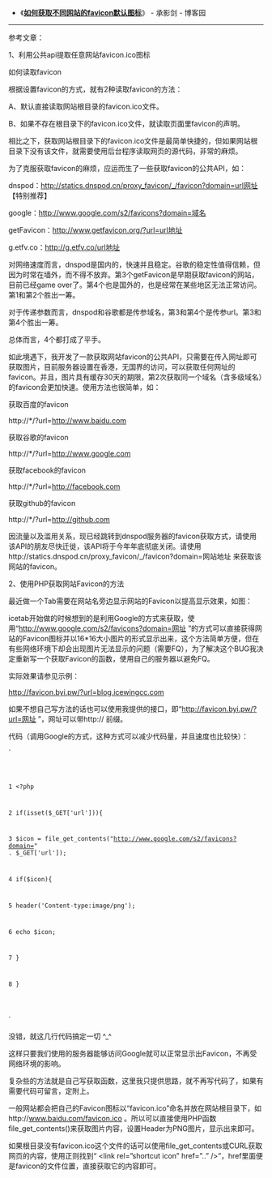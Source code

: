 ﻿- 《[**如何获取不同网站的favicon默认图标**](https://www.cnblogs.com/zhangwei595806165/p/4984912.html)》 - 承影剑 - 博客园

--------------

参考文章：

1、利用公共api提取任意网站favicon.ico图标

如何读取favicon

根据设置favicon的方式，就有2种读取favicon的方法：
 
A、默认直接读取网站根目录的favicon.ico文件。

B、如果不存在根目录下的favicon.ico文件，就读取页面里favicon的声明。

相比之下，获取网站根目录下的favicon.ico文件是最简单快捷的，但如果网站根目录下没有该文件，就需要使用后台程序读取网页的源代码，非常的麻烦。
 
 
为了克服获取favicon的麻烦，应运而生了一些获取favicon的公共API，如：
 
dnspod：http://statics.dnspod.cn/proxy_favicon/_/favicon?domain=url网址 【特别推荐】

google：http://www.google.com/s2/favicons?domain=域名

getFavicon：http://www.getfavicon.org/?url=url地址

g.etfv.co：http://g.etfv.co/url地址

对网络速度而言，dnspod是国内的，快速并且稳定。谷歌的稳定性值得信赖，但因为时常在墙外，而不得不放弃。第3个getFavicon是早期获取favicon的网站，目前已经game over了。第4个也是国外的，也是经常在某些地区无法正常访问。第1和第2个胜出一筹。
 
对于传递参数而言，dnspod和谷歌都是传参域名，第3和第4个是传参url。第3和第4个胜出一筹。
 
总体而言，4个都打成了平手。
 
如此境遇下，我开发了一款获取网站favicon的公共API，只需要在传入网址即可获取图片，目前服务器设置在香港，无国界的访问，可以获取任何网址的favicon。并且，图片具有缓存30天的期限，第2次获取同一个域名（含多级域名）的favicon会更加快速。使用方法也很简单，如：
 
获取百度的favicon
 
http://*/?url=http://www.baidu.com
 
获取谷歌的favicon
 
http://*/?url=http://www.google.com
 
获取facebook的favicon
 
http://*/?url=http://facebook.com
 
获取github的favicon
 
http://*/?url=http://github.com

因流量以及滥用关系，现已经跳转到dnspod服务器的favicon获取方式，请使用该API的朋友尽快迁徙，该API将于今年年底彻底关闭。请使用http://statics.dnspod.cn/proxy_favicon/_/favicon?domain=网站地址 来获取该网站的favicon。
 
2、使用PHP获取网站Favicon的方法

最近做一个Tab需要在网站名旁边显示网站的Favicon以提高显示效果，如图：

icetab开始做的时候想到的是利用Google的方式来获取，使用“http://www.google.com/s2/favicons?domain=网址 ”的方式可以直接获得网站的Favicon图标并以16*16大小图片的形式显示出来，这个方法简单方便，但在有些网络环境下却会出现图片无法显示的问题（需要FQ），为了解决这个BUG我决定重新写一个获取Favicon的函数，使用自己的服务器以避免FQ。

实际效果请参见示例：

http://favicon.byi.pw/?url=blog.icewingcc.com

如果不想自己写方法的话也可以使用我提供的接口，即“http://favicon.byi.pw/?url=网址 ”，网址可以带http:// 前缀。

代码（调用Google的方式，这种方式可以减少代码量，并且速度也比较快）：

`<pre><code>

1	<?php

2	if(isset($_GET['url'])){

3	    $icon = file_get_contents("http://www.google.com/s2/favicons?domain=" . $_GET['url']);

4	    if($icon){

5	        header('Content-type:image/png');

6	        echo $icon;

7	    }

8	}

</code></pre>`

没错，就这几行代码搞定一切 ^_^

这样只要我们使用的服务器能够访问Google就可以正常显示出Favicon，不再受网络环境的影响。

复杂些的方法就是自己写获取函数，这里我只提供思路，就不再写代码了，如果有需要代码可留言，定附上。

一般网站都会把自己的Favicon图标以“favicon.ico”命名并放在网站根目录下，如http://www.baidu.com/favicon.ico 。所以可以直接使用PHP函数 file_get_contents()来获取图片内容，设置Header为PNG图片，显示出来即可。

如果根目录没有favicon.ico这个文件的话可以使用file_get_contents或CURL获取网页的内容，使用正则找到“ <link rel=”shortcut icon” href=”..” />”，href里面便是favicon的文件位置，直接获取它的内容即可。
